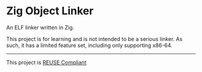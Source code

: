 <!--
SPDX-FileCopyrightText: 2024 Caleb Depatie

SPDX-License-Identifier: 0BSD
-->

# Zig Object Linker

An ELF linker written in Zig.

This project is for learning and is not intended to be a serious linker.
As such, it has a limited feature set, including only supporting x86-64.

---

This project is [REUSE Compliant](https://reuse.software/)